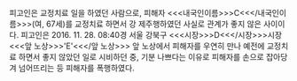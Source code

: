 피고인은 교정치료 일을 하였던 사람으로, 피해자 <<<내국인이름>>>C<<</내국인이름>>>(여, 67세)를 교정치료 하면서 강 제주행하였던 사실로 관계가 좋지 않은 사이이다.
피고인은 2016. 11. 28. 08:40경 서울 강북구 <<<시장>>>D<<</시장>>>시장 <<<앞 노상>>>'E'<<</앞 노상>>> 앞 노상에서 피해자를 우연히 만나 예전에 교정치료 하면서 좋지 않았던 일로 시비하던 중, 기분 나쁘다는 이유로 피해자를 손으로 잡아당겨 넘어뜨리는 등 피해자를 폭행하였다.
